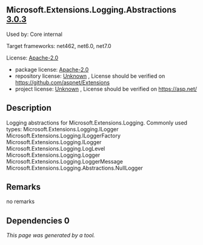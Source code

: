 Microsoft.Extensions.Logging.Abstractions [3.0.3](https://www.nuget.org/packages/Microsoft.Extensions.Logging.Abstractions/3.0.3)
--------------------

Used by: Core internal

Target frameworks: net462, net6.0, net7.0

License: [Apache-2.0](../../../../licenses/apache-2.0) 

- package license: [Apache-2.0](https://licenses.nuget.org/Apache-2.0) 
- repository license: [Unknown](https://github.com/aspnet/Extensions) , License should be verified on https://github.com/aspnet/Extensions
- project license: [Unknown](https://asp.net/) , License should be verified on https://asp.net/

Description
-----------
Logging abstractions for Microsoft.Extensions.Logging.
Commonly used types:
Microsoft.Extensions.Logging.ILogger
Microsoft.Extensions.Logging.ILoggerFactory
Microsoft.Extensions.Logging.ILogger<TCategoryName>
Microsoft.Extensions.Logging.LogLevel
Microsoft.Extensions.Logging.Logger<T>
Microsoft.Extensions.Logging.LoggerMessage
Microsoft.Extensions.Logging.Abstractions.NullLogger

Remarks
-----------
no remarks


Dependencies 0
-----------


*This page was generated by a tool.*
